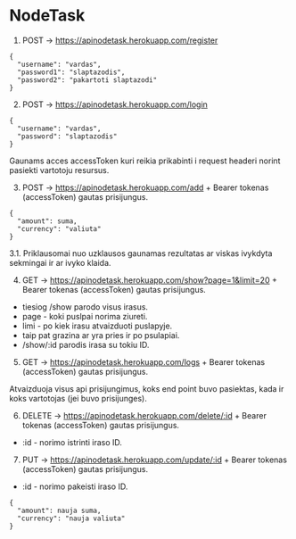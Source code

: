 # NodeTask

1. POST -> https://apinodetask.herokuapp.com/register
```
{
  "username": "vardas",
  "password1": "slaptazodis",
  "password2": "pakartoti slaptazodi"
}
```

2. POST -> https://apinodetask.herokuapp.com/login
```
{
  "username": "vardas",
  "password": "slaptazodis"
}
```
Gaunams acces accessToken kuri reikia prikabinti i request headeri norint pasiekti vartotoju resursus.


3. POST -> https://apinodetask.herokuapp.com/add + Bearer tokenas (accessToken) gautas prisijungus.
```
{
  "amount": suma,
  "currency": "valiuta"
}
```
  3.1. Priklausomai nuo uzklausos gaunamas rezultatas ar viskas ivykdyta sekmingai ir ar ivyko klaida.
  
  
 4. GET -> https://apinodetask.herokuapp.com/show?page=1&limit=20 + Bearer tokenas (accessToken) gautas prisijungus.
 
  - tiesiog /show parodo visus irasus.
  - page - koki puslpai norima ziureti.
  - limi  - po kiek irasu atvaizduoti puslapyje.
  - taip pat grazina ar yra pries ir po psulapiai.
  - /show/:id parodis irasa su tokiu ID.
  
  5. GET -> https://apinodetask.herokuapp.com/logs + Bearer tokenas (accessToken) gautas prisijungus.
  
  Atvaizduoja visus api prisijungimus, koks end point buvo pasiektas, kada ir koks vartotojas (jei buvo prisijunges).
  
  6.  DELETE -> https://apinodetask.herokuapp.com/delete/:id + Bearer tokenas (accessToken) gautas prisijungus.
  
  - :id - norimo istrinti iraso ID.
  
  7. PUT -> https://apinodetask.herokuapp.com/update/:id + Bearer tokenas (accessToken) gautas prisijungus.

   - :id - norimo pakeisti iraso ID.

  
```
{
  "amount": nauja suma,
  "currency": "nauja valiuta"
}
```
  
